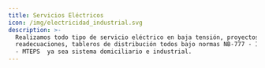 ```yaml
---
title: Servicios Eléctricos
icon: /img/electricidad_industrial.svg
description: >-
  Realizamos todo tipo de servicio eléctrico en baja tensión, proyectos,
  readecuaciones, tableros de distribución todos bajo normas NB-777 - IEC - CRE
  - MTEPS  ya sea sistema domiciliario e industrial.
---
```


